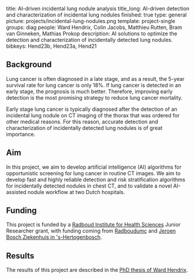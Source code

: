 title: AI-driven incidental lung nodule analysis
title_long: AI-driven detection and characterization of incidental lung nodules
finished: true
type: general
picture: projects/incidental-lung-nodules.png
template: project-single
groups: diag
people: Ward Hendrix, Colin Jacobs, Matthieu Rutten, Bram van Ginneken, Mathias Prokop
description: AI solutions to optimize the detection and characterization of incidentally detected lung nodules. 
bibkeys: Hend23b, Hend23a, Hend21

## Background
Lung cancer is often diagnosed in a late stage, and as a result, the 5-year survival rate for lung cancer is only 18%. If lung cancer is detected in an early stage, the prognosis is much better. Therefore, improving early detection is the most promising strategy to reduce lung cancer mortality.

Early stage lung cancer is typically diagnosed after the detection of an incidental lung nodule on CT imaging of the thorax that was ordered for other medical reasons. For this reason, accurate detection and characterization of incidentally detected lung nodules is of great importance.

## Aim
In this project, we aim to develop artificial intelligence (AI) algorithms for opportunistic screening for lung cancer in routine CT images. We aim to develop fast and highly reliable detection and risk stratification algorithms for incidentally detected nodules in chest CT, and to validate a novel AI-assisted nodule workflow at two Dutch hospitals.

## Funding
This project is funded by a [Radboud Institute for Health Sciences](https://www.radboudumc.nl/en/radboud-institute-for-health-sciences) Junior Researcher grant, with funding coming from [Radboudumc](https://www.radboudumc.nl) and [Jeroen Bosch Ziekenhuis in 's-Hertogenbosch](https://www.jeroenboschziekenhuis.nl).

## Results
The results of this project are described in the [PhD thesis of Ward Hendrix](https://www.diagnijmegen.nl/publications/hend24b/).
